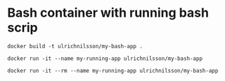 # Bash container with running bash scrip

`docker build -t ulrichnilsson/my-bash-app .`

`docker run -it --name my-running-app ulrichnilsson/my-bash-app`

`docker run -it --rm --name my-running-app ulrichnilsson/my-bash-app`
